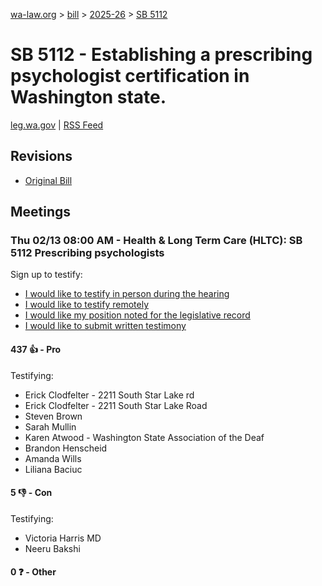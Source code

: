 [wa-law.org](/) > [bill](/bill/) > [2025-26](/bill/2025-26/) > [SB 5112](/bill/2025-26/sb/5112/)

# SB 5112 - Establishing a prescribing psychologist certification in Washington state.
[leg.wa.gov](https://app.leg.wa.gov/billsummary?BillNumber=5112&Year=2025&Initiative=false) | [RSS Feed](./rss.xml)

## Revisions
* [Original Bill](1/)

## Meetings
### Thu 02/13 08:00 AM - Health & Long Term Care (HLTC): SB 5112 Prescribing psychologists
Sign up to testify:
* [I would like to testify in person during the hearing](https://app.leg.wa.gov/csi/Testifier/Add?chamber=House&mId=32790&aId=163571&caId=25690&tId=1)
* [I would like to testify remotely](https://app.leg.wa.gov/csi/Testifier/Add?chamber=House&mId=32790&aId=163571&caId=25690&tId=2)
* [I would like my position noted for the legislative record](https://app.leg.wa.gov/csi/Testifier/Add?chamber=House&mId=32790&aId=163571&caId=25690&tId=3)
* [I would like to submit written testimony](https://app.leg.wa.gov/csi/Testifier/Add?chamber=House&mId=32790&aId=163571&caId=25690&tId=4)

#### 437 👍 - Pro
Testifying:
* Erick Clodfelter - 2211 South Star Lake rd
* Erick Clodfelter - 2211 South Star Lake Road
* Steven Brown
* Sarah Mullin
* Karen Atwood - Washington State Association of the Deaf
* Brandon Henscheid
* Amanda Wills
* Liliana Baciuc

#### 5 👎 - Con
Testifying:
* Victoria Harris MD
* Neeru Bakshi

#### 0 ❓ - Other
